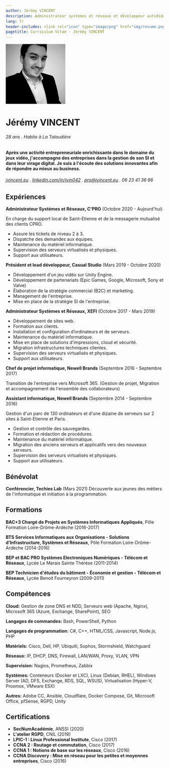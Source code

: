```yaml
---
author: Jérémy VINCENT
description: Administrateur systèmes et réseaux et développeur autodidacte pendant mon temps libre.
lang: fr
header-includes: <link rel="icon" type="image/png" href="img/resume.png" />
pagetitle: Curriculum Vitae - Jérémy VINCENT
---
```


![](img/jeremy.png)

Jérémy VINCENT
======

###### 28 ans . Habite à La Talaudière

#### Après une activité entrepreneuriale enrichissante dans le domaine du jeux vidéo, j'accompagne des entreprises dans la gestion de son SI et dans leur virage digital. Je suis à l'écoute des solutions innovantes afin de répondre au mieux au business.

###### [jvincent.eu](https://jvincent.eu) . [linkedin.com/in/jvin042](https://www.linkedin.com/in/jvin042) . pro@jvincent.eu . 06 23 41 36 66

Expériences
---------
**Administrateur Systèmes et Réseaux, C'PRO** (Octobre 2020 - Aujourd'hui)

En charge du support local de Saint-Etienne et de la messagerie mutualisé des clients CPRO.

- Assure les tickets de niveau 2 à 3.
- Dispatche des demandes aux équipes.
- Maintenance du matériel informatique.
- Supervision des serveurs virtualisés et physiques.
- Support aux utilisateurs.

**Président et lead développeur, Casual Studio** (Mars 2019 - Octobre 2020)

- Développement d'un jeu vidéo sur Unity Engine.
- Développement de partenariats (Epic Games, Google, Microsoft, Sony et Valve)
- Élaboration de la stratégie commercial (B2C) et marketing.
- Management de l'entreprise.
- Mise en place de la stratégie SI de l'entreprise.

**Administrateur Systèmes et Réseaux, XEFI** (Octobre 2017 - Mars 2019)

- Développement de sites web.
- Formation aux clients.
- Installation et configuration d’ordinateurs et de serveurs.
- Maintenance du matériel informatique.
- Mise en place de solutions d'impressions, cloud et sécurité.
- Migration infrastructures techniques clientes.
- Supervision des serveurs virtualisés et physiques.
- Support aux utilisateurs.

**Chef de projet informatique, Newell Brands** (Septembre 2016 - Septembre 2017)

Transition de l'entreprise vers Microsoft 365.
(Gestion de projet, Migration et accompagnement de l'ensemble des collaborateurs)

**Assistant informatique, Newell Brands** (Septembre 2014 - Septembre 2016)

Gestion d'un parc de 130 ordinateurs et d'une dizaine de serveurs sur 2 sites à Saint-Etienne et Paris.

- Gestion et contrôle des sauvegardes.
- Formation et rédaction de procédures.
- Maintenance du matériel informatique.
- Migration des anciens serveurs et applicatifs vers des nouveaux serveurs.
- Supervision des serveurs virtualisés et physiques.
- Support aux utilisateurs.

Bénévolat
---------
**Conférencier, Techies Lab** (Mars 2021)
Découverte aux jeunes des métiers de l'informatique et initiation à la programmation.

Formations
---------
**BAC+3 Chargé de Projets en Systèmes Informatiques Appliqués**, Pôle Formation Loire-Drôme-Ardèche (2016-2017)

**BTS Services Informatiques aux Organisations - Solutions d’Infrastructure, Systèmes et Réseaux**, Pôle Formation Loire-Drôme-Ardèche (2014-2016)

**BEP et BAC PRO Systèmes Electroniques Numériques - Télécom et Réseaux**, Lycée Le Marais Sainte Thérèse (2011-2014)

**BEP Technicien d'études du bâtiment - Économie et gestion - Télécom et Réseaux**, Lycée Benoit Fourneyron (2009-2011)

Compétences
---------
**Cloud:** Gestion de zone DNS et NDD, Serveurs web (Apache, Nginx), Microsoft 365 (Azure, Exchange, SharePoint), SEO

**Langages de commandes:** Bash, PowerShell, Python

**Langages de programmation:** C#, C++, HTML/CSS, Javascript, Node.js, PHP

**Matériels:** Cisco, Dell, HP, Ubiquiti, Sophos, Stormshield, Watchguard

**Réseaux:** IP, DHCP, DNS, Firewall, LAN/WAN, Proxy, VLAN, VPN

**Supervision:** Nagios, Prometheus, Zabbix

**Systèmes:** Conteneurs (Docker et LXC), Linux (Debian, RHEL), Windows Server (AD, DFS, Exchange, RDS, SQL, WSUS), Virtualisation (Hyper-V, Proxmox, VMware ESX)

**Autres:** Adobe CC, Ansible, Cloudflare, Docker Compose, Git, Microsoft Office, pfSense, RGPD, Unity

Certifications
---------
- **SecNumAcadémie**, ANSSI (2020)
- **L'atelier RGPD**, CNIL (2019)
- **LPIC-1 : Linux Professional Institute**, Cisco (2017)
- **CCNA 2 : Routage et commutation**, Cisco (2017)
- **CCNA 1 : Notions de base sur les réseaux**, Cisco (2016)
- **CCNA Discovery : Mise en réseau pour les petites et moyennes entreprises**, Cisco (2016)
